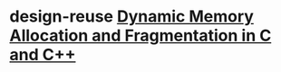 # design-reuse [Dynamic Memory Allocation and Fragmentation in C and C++](https://www.design-reuse.com/articles/25090/dynamic-memory-allocation-fragmentation-c.html)